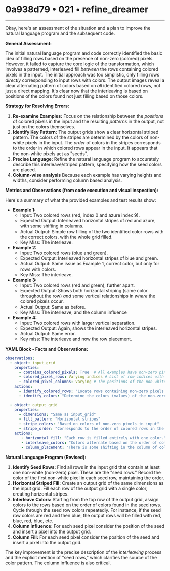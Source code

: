 # 0a938d79 • 021 • refine_dreamer

---
Okay, here's an assessment of the situation and a plan to improve the natural language program and the subsequent code.

**General Assessment:**

The initial natural language program and code correctly identified the basic idea of filling rows based on the presence of non-zero (colored) pixels. However, it failed to capture the core logic of the transformation, which involves a patterned, interleaved fill *between* the rows containing colored pixels in the input. The initial approach was too simplistic, only filling rows *directly* corresponding to input rows with colors. The output images reveal a clear alternating pattern of colors based on *all* identified colored rows, not just a direct mapping. It's clear now that the interleaving is based on positions of the colors found not just filling based on those colors.

**Strategy for Resolving Errors:**

1.  **Re-examine Examples:** Focus on the relationship between the *positions* of colored pixels in the input and the resulting *patterns* in the output, not just on the colors themselves.
2.  **Identify Key Pattern:** The output grids show a clear horizontal striped pattern. The colors of the stripes are determined by the colors of non-white pixels in the input. The *order* of colors in the stripes corresponds to the order in which colored rows appear in the input. It appears that the non-white pixels act as "seeds".
3.  **Precise Language:** Refine the natural language program to accurately describe this interleave/striped pattern, specifying how the seed colors are placed.
4.  **Column-wise analysis** Because each example has varying heights and widths, consider performing column based analysis.

**Metrics and Observations (from code execution and visual inspection):**

Here's a summary of what the provided examples and test results show:

*   **Example 1:**
    *   Input: Two colored rows (red, index 0 and azure index 9).
    *   Expected Output: Interleaved horizontal stripes of red and azure, with some shifting in columns.
    *   Actual Output: Simple row filling of the two identified color rows with the correct colors, with the whole grid filled.
    *   Key Miss: The interleave.
*   **Example 2:**
    *   Input: Two colored rows (blue and green).
    *   Expected Output: Interleaved horizontal stripes of blue and green.
    *   Actual Output: Same issue as Example 1, correct color, but only for rows with colors.
    *   Key Miss: The interleave.
*   **Example 3:**
    *    Input: Two colored rows (red and green), further apart.
    *   Expected Output: Shows both horizontal striping (same color throughout the row) *and* some vertical relationships in *where* the colored pixels occur.
    *   Actual Output: Same as before.
    *   Key Miss: The interleave, and the column influence
*   **Example 4:**
    *   Input: Two colored rows with larger vertical separation.
    *   Expected Output: Again, shows the interleaved horizontal stripes.
    *   Actual Output: Same error.
    *    Key miss: The interleave and now the row placement.

**YAML Block - Facts and Observations:**

```yaml
observations:
  - object: input_grid
    properties:
      - contains_colored_pixels: True  # All examples have non-zero pixels
      - colored_pixel_rows: Varying indices # List of row indices with color
      - colored_pixel_columns: Varying # The positions of the non-white pixels.
    actions:
      - identify_colored_rows: "Locate rows containing non-zero pixels."
      - identify_colors: "Determine the colors (values) of the non-zero pixels."

  - object: output_grid
    properties:
      - dimensions: "Same as input_grid"
      - fill_pattern: "Horizontal stripes"
      - stripe_colors: "Based on colors of non-zero pixels in input"
      - stripe_order: "Corresponds to the order of colored rows in the input"
    actions:
       - horizontal_fill: "Each row is filled entirely with one color."
       - interleave_colors: "Colors alternate based on the order of colored rows in input."
       - column_placement: "There is some shifting in the column of colors between rows."

```

**Natural Language Program (Revised):**

1.  **Identify Seed Rows:** Find all rows in the input grid that contain at least one non-white (non-zero) pixel. These are the "seed rows." Record the color of the first non-white pixel in each seed row, maintaining the order.
2.  **Horizontal Striped Fill:** Create an output grid of the same dimensions as the input grid. Fill each row of the output grid with a single color, creating horizontal stripes.
3. **Interleave Colors:** Starting from the top row of the output grid, assign colors to the rows based on the order of colors found in the seed rows. Cycle through the seed row colors repeatedly. For instance, if the seed row colors are red and then blue, the output rows will be filled with red, blue, red, blue, etc.
4. **Column Influence:** For each seed pixel consider the position of the seed and insert a pixel into the output grid.
5. **Column Fill:** For each seed pixel consider the position of the seed and insert a pixel into the output grid.

The key improvement is the precise description of the *interleaving* process and the explicit mention of "seed rows," which clarifies the source of the color pattern. The column influence is also critical.

